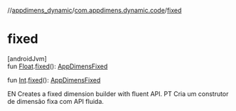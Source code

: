 //[appdimens_dynamic](../../README.md)/[com.appdimens.dynamic.code](README.md)/[fixed](fixed.md)

# fixed

[androidJvm]\
fun [Float](https://kotlinlang.org/api/core/kotlin-stdlib/kotlin/-float/index.html).[fixed](fixed.md)(): [AppDimensFixed](-app-dimens-fixed/README.md)

fun [Int](https://kotlinlang.org/api/core/kotlin-stdlib/kotlin/-int/index.html).[fixed](fixed.md)(): [AppDimensFixed](-app-dimens-fixed/README.md)

EN Creates a fixed dimension builder with fluent API. PT Cria um construtor de dimensão fixa com API fluida.